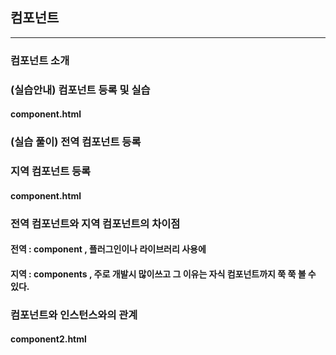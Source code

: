 ## 컴포넌트
---

### 컴포넌트 소개

### (실습안내) 컴포넌트 등록 및 실습
#### component.html

### (실습 풀이) 전역 컴포넌트 등록

### 지역 컴포넌트 등록
#### component.html

### 전역 컴포넌트와 지역 컴포넌트의 차이점
#### 전역 : component , 플러그인이나 라이브러리 사용에
#### 지역 : components , 주로 개발시 많이쓰고 그 이유는 자식 컴포넌트까지 쭉 쭉 볼 수 있다.

### 컴포넌트와 인스턴스와의 관계
#### component2.html